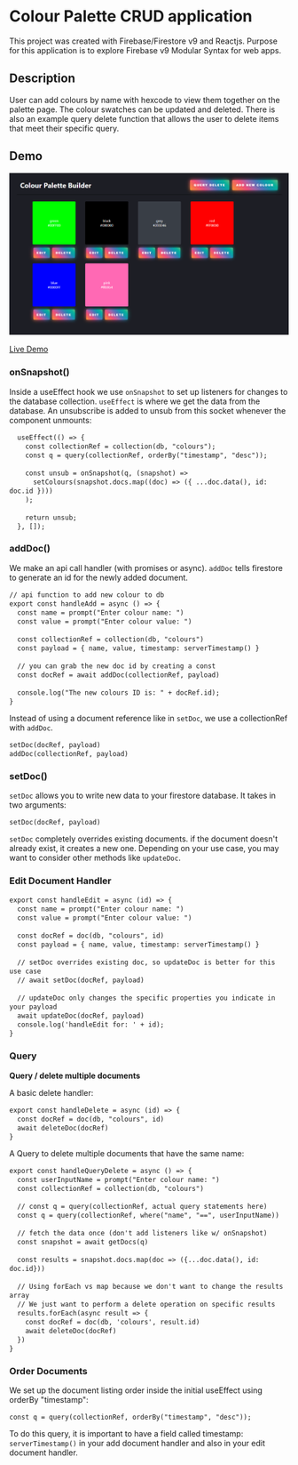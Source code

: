 # Colour Palette CRUD application

This project was created with Firebase/Firestore v9 and Reactjs. Purpose for this application is to explore Firebase v9 Modular Syntax for web apps.

## Description

User can add colours by name with hexcode to view them together on the palette page. The colour swatches can be updated and deleted. There is also an example query delete function that allows the user to delete items that meet their specific query. 

## Demo

![Colour Palette Page](src/assets/palette-page.png "Colour Palette App Main Page")

[Live Demo](https://facebook.github.io/create-react-app/docs/running-tests "live demo")

### onSnapshot()

Inside a useEffect hook we use `onSnapshot` to set up listeners for changes to the database collection. `useEffect` is where we get the data from the database. An unsubscribe is added to unsub from this socket whenever the component unmounts:

```
  useEffect(() => {
    const collectionRef = collection(db, "colours");
    const q = query(collectionRef, orderBy("timestamp", "desc"));

    const unsub = onSnapshot(q, (snapshot) =>
      setColours(snapshot.docs.map((doc) => ({ ...doc.data(), id: doc.id })))
    );

    return unsub;
  }, []);
  ```

### addDoc()

We make an api call handler (with promises or async). `addDoc` tells firestore to generate an id for the newly added document. 
```
// api function to add new colour to db
export const handleAdd = async () => {
  const name = prompt("Enter colour name: ")
  const value = prompt("Enter colour value: ")

  const collectionRef = collection(db, "colours")
  const payload = { name, value, timestamp: serverTimestamp() }

  // you can grab the new doc id by creating a const
  const docRef = await addDoc(collectionRef, payload)

  console.log("The new colours ID is: " + docRef.id);
}
```
Instead of using a document reference like in `setDoc`, we use a collectionRef with `addDoc`.

```
setDoc(docRef, payload)
addDoc(collectionRef, payload)
```


### setDoc()

`setDoc` allows you to write new data to your firestore database. It takes in two arguments:

```
setDoc(docRef, payload)
```

`setDoc` completely overrides existing documents. if the document doesn't already exist, it creates a new one. Depending on your use case, you may want to consider other methods like `updateDoc`.

### Edit Document Handler

```
export const handleEdit = async (id) => {
  const name = prompt("Enter colour name: ")
  const value = prompt("Enter colour value: ")

  const docRef = doc(db, "colours", id)
  const payload = { name, value, timestamp: serverTimestamp() }

  // setDoc overrides existing doc, so updateDoc is better for this use case
  // await setDoc(docRef, payload)

  // updateDoc only changes the specific properties you indicate in your payload
  await updateDoc(docRef, payload)
  console.log('handleEdit for: ' + id);
}
```

### Query

**Query / delete multiple documents**

A basic delete handler:

```
export const handleDelete = async (id) => {
  const docRef = doc(db, "colours", id)
  await deleteDoc(docRef)
}
```

A Query to delete multiple documents that have the same name:

```
export const handleQueryDelete = async () => {
  const userInputName = prompt("Enter colour name: ")
  const collectionRef = collection(db, "colours")

  // const q = query(collectionRef, actual query statements here)
  const q = query(collectionRef, where("name", "==", userInputName))

  // fetch the data once (don't add listeners like w/ onSnapshot)
  const snapshot = await getDocs(q)

  const results = snapshot.docs.map(doc => ({...doc.data(), id: doc.id}))

  // Using forEach vs map because we don't want to change the results array
  // We just want to perform a delete operation on specific results
  results.forEach(async result => {
    const docRef = doc(db, 'colours', result.id)
    await deleteDoc(docRef)
  })
}
```

### Order Documents

We set up the document listing order inside the initial useEffect using orderBy "timestamp":

```
const q = query(collectionRef, orderBy("timestamp", "desc"));
```

To do this query, it is important to have a field called timestamp: `serverTimestamp()` in your add document handler and also in your edit document handler.
